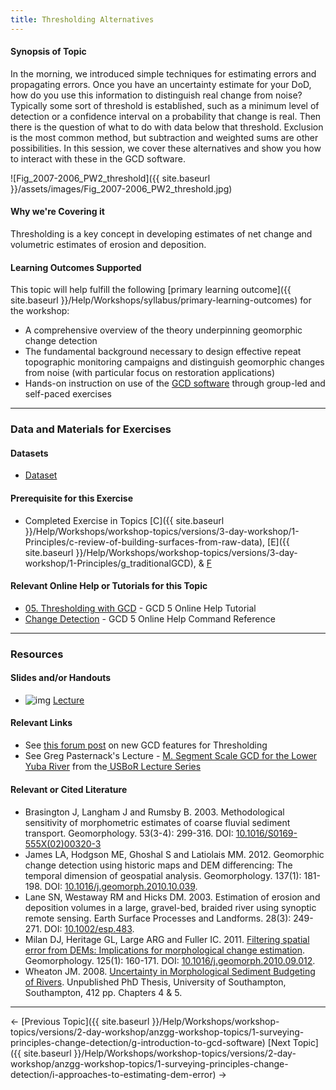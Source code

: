 ```yaml
---
title: Thresholding Alternatives
---
```


#### Synopsis of Topic

In the morning, we introduced simple techniques for estimating errors and propagating errors. Once you have an uncertainty estimate for your DoD, how do you use this information to distinguish real change from noise? Typically some sort of threshold is established, such as a minimum level of detection or a confidence interval on a probability that change is real. Then there is the question of what to do with data below that threshold. Exclusion is the most common method, but subtraction and weighted sums are other possibilities. In this session, we cover these alternatives and show you how to interact with these in the GCD software. 

![Fig_2007-2006_PW2_threshold]({{ site.baseurl }}/assets/images/Fig_2007-2006_PW2_threshold.jpg)

#### Why we're Covering it

Thresholding is a key concept in developing estimates of net change and volumetric estimates of erosion and deposition. 

#### Learning Outcomes Supported

This topic will help fulfill the following [primary learning outcome]({{ site.baseurl }}/Help/Workshops/syllabus/primary-learning-outcomes) for the workshop:

- A comprehensive overview of the theory underpinning geomorphic change detection
- The fundamental background necessary to design effective repeat topographic monitoring campaigns and distinguish geomorphic changes from noise (with particular focus on restoration applications)
- Hands-on instruction on use of the [GCD software](http://www.joewheaton.org/Home/research/software/GCD) through group-led and self-paced exercises

------

### Data and Materials for Exercises

#### Datasets

- [Dataset](http://etal.usu.edu/GCD/Workshop/2012May/SulphurCreek_OrthoInputs.zip)

#### Prerequisite for this Exercise

- Completed Exercise in Topics [C]({{ site.baseurl }}/Help/Workshops/workshop-topics/versions/3-day-workshop/1-Principles/c-review-of-building-surfaces-from-raw-data),  [E]({{ site.baseurl }}/Help/Workshops/workshop-topics/versions/3-day-workshop/1-Principles/g_traditionalGCD), & [F](http://gcdworkshop.joewheaton.org/system/errors/NodeNotFound?suri=wuid:gx:27d471080239b4a)

#### Relevant Online Help or Tutorials for this Topic

- [05. Thresholding with GCD](http://gcd5help.joewheaton.org/tutorials--how-to/v-thresholding-w-raster-calculator) - GCD 5 Online Help Tutorial
- [Change Detection](http://gcd5help.joewheaton.org/gcd-command-reference/gcd-analysis-menu/change-detection) - GCD 5 Online Help Command Reference

------

### Resources

#### Slides and/or Handouts

- ![img](http://gcdworkshop.joewheaton.org/_/rsrc/1429929134873/workshop-topics/versions/3-day-workshop/2-errors-uncertainties/i-thresholding-alternatives/pdfIcon.png)  [Lecture](http://etal.usu.edu/GCD/Workshop/2014/Lectures/I_Thresholding.pdf) 

#### 

#### Relevant Links

- See [this forum post](http://forum.bluezone.usu.edu/gcd/viewtopic.php?f=40&t=117) on new GCD features for Thresholding
- See Greg Pasternack's Lecture - [M. Segment Scale GCD for the Lower Yuba River](http://borlecture.joewheaton.org/lecture-topics/4-case-studies-thu) from the[ USBoR Lecture Series](http://borlecture.joewheaton.org/)

#### Relevant or Cited Literature

#### 

- Brasington J, Langham J and Rumsby B. 2003. Methodological sensitivity of morphometric estimates of coarse fluvial sediment transport. Geomorphology. 53(3-4): 299-316. DOI: [10.1016/S0169-555X(02)00320-3](http://dx.doi.org/10.1016/S0169-555X%2802%2900320-3)
- James LA, Hodgson ME, Ghoshal S and Latiolais MM.  2012. Geomorphic change detection using historic maps and DEM differencing: The temporal dimension of geospatial analysis. Geomorphology. 137(1): 181-198. DOI: [10.1016/j.geomorph.2010.10.039](http://dx.doi.org/10.1016/j.geomorph.2010.10.039).
- Lane SN, Westaway RM and Hicks DM. 2003. Estimation of erosion and deposition volumes in a large, gravel-bed, braided river using synoptic remote sensing. Earth Surface Processes and Landforms. 28(3): 249-271. DOI: [10.1002/esp.483](http://dx.doi.org/10.1002/esp.483).
- Milan DJ, Heritage GL, Large ARG and Fuller IC. 2011. [Filtering spatial error from DEMs: Implications for morphological change estimation](http://etal.usu.edu/ICRRR/GCD/Milan_Filtering%20Spatial%20Error%20from%20DEM%27s.pdf). Geomorphology. 125(1): 160-171. DOI: [10.1016/j.geomorph.2010.09.012](http://dx.doi.org/10.1016/j.geomorph.2010.09.012).
- Wheaton JM. 2008. [Uncertainty in Morphological Sediment Budgeting of Rivers](http://www.joewheaton.org/Home/research/projects-1/morphological-sediment-budgeting/phdthesis). Unpublished PhD Thesis, University of Southampton, Southampton, 412 pp. Chapters 4 & 5.

------

← [Previous Topic]({{ site.baseurl }}/Help/Workshops/workshop-topics/versions/2-day-workshop/anzgg-workshop-topics/1-surveying-principles-change-detection/g-introduction-to-gcd-software)            [Next Topic]({{ site.baseurl }}/Help/Workshops/workshop-topics/versions/2-day-workshop/anzgg-workshop-topics/1-surveying-principles-change-detection/i-approaches-to-estimating-dem-error) →